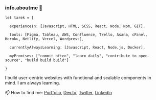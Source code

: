 ### info.aboutme 👋

```
let tarek = {
  
  experienceIn: [Javascript, HTML, SCSS, React, Node, Npm, GIT],
  
  tools: [Figma, Tableau, AWS, Confluence, Trello, Asana, cPanel, Heroku, Netlify, Vercel, Wordpress],
 
  currentlyAlwaysLearning: [Javascript, React, Node.js, Docker],
    
  myPromises: ["commit often", "learn daily", "contribute to open-source", "build build build"]
  
}
```

I build user-centric websites with functional and scalable components in mind. I am always learning.

📫 How to find me: [Portfolio](http://developersandbox.de), [Dev.to](https://dev.to/hamo225), [Twitter](https://twitter.com/hamo2253), [LinkedIn](https://www.linkedin.com/in/tarekhamaoui/)


<!--
**hamo225/hamo225** is a ✨ _special_ ✨ repository because its `README.md` (this file) appears on your GitHub profile.

Here are some ideas to get you started:

- 🔭 I’m currently working on ...
- 🌱 I’m currently learning ...
- 👯 I’m looking to collaborate on ...
- 🤔 I’m looking for help with ...
- 💬 Ask me about ...
- 📫 How to reach me: ...
- 😄 Pronouns: ...
- ⚡ Fun fact: ...
-->
